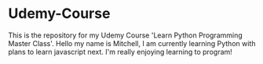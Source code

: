 # Udemy-Course
This is the repository for my Udemy Course 'Learn Python Programming Master Class'.
Hello my name is Mitchell, I am currently learning Python with plans to learn javascript next. I'm really enjoying learning to program!
